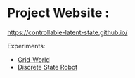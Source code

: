 # Project Website : 
https://controllable-latent-state.github.io/

Experiments:
- [Grid-World](gridworld_exploration/README.md)
- [Discrete State Robot](robot_discretestate/README.md)